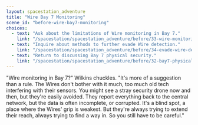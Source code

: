 ```yaml
---
layout: spacestation_adventure
title: "Wire Bay 7 Monitoring"
scene_id: "before-wire-bay7-monitoring"
choices:
  - text: "Ask about the limitations of Wire monitoring in Bay 7."
    link: "/spacestation/spacestation_adventure/before/33-wire-monitoring-limitations"
  - text: "Inquire about methods to further evade Wire detection."
    link: "/spacestation/spacestation_adventure/before/34-evade-wire-detection"
  - text: "Return to discussing Bay 7 physical security."
    link: "/spacestation/spacestation_adventure/before/32-bay7-physical-security"
---
```


"Wire monitoring in Bay 7?" Wilkins chuckles. "It's more of a suggestion than a rule. The Wires don't bother with it much, too much old tech interfering with their sensors. You might see a stray security drone now and then, but they're easily avoided. They report everything back to the central network, but the data is often incomplete, or corrupted. It's a blind spot, a place where the Wires' grip is weakest. But they're always trying to extend their reach, always trying to find a way in. So you still have to be careful."
